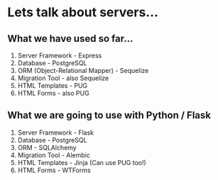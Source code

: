 # Lets talk about servers...

## What we have used so far...
1.  Server Framework - Express
2.  Database - PostgreSQL
3.  ORM (Object-Relational Mapper) - Sequelize
4.  Migration Tool - also Sequelize
5.  HTML Templates - PUG
6.  HTML Forms - also PUG

## What we are going to use with Python / Flask
1.  Server Framework - Flask
2.  Database - PostgreSQL
3.  ORM - SQLAlchemy
4.  Migration Tool - Alembic
5.  HTML Templates - Jinja (Can use PUG too!)
6.  HTML Forms - WTForms

